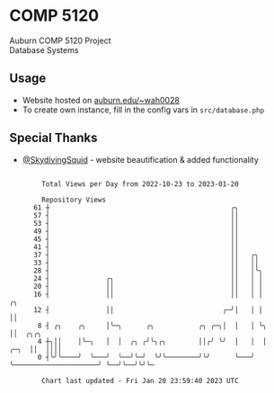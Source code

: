 # COMP 5120
Auburn COMP 5120 Project  
Database Systems

## Usage
- Website hosted on [auburn.edu/~wah0028](https://webhome.auburn.edu/~wah0028/)
- To create own instance, fill in the config vars in `src/database.php`

## Special Thanks
- [@SkydivingSquid](https://github.com/SkydivingSquid) - website beautification & added functionality

```

        Total Views per Day from 2022-10-23 to 2023-01-20

        Repository Views
      61 ┼                                             ╭╮
      57 ┤                                             ││
      53 ┤                                             ││
      49 ┤                                             ││
      45 ┤                                             ││
      41 ┤                                             ││
      37 ┤                                             ││   ╭╮
      33 ┤                                             ││   ││
      28 ┤                                             ││   │╰╮
      24 ┤              ╭╮                             ││   │ │
      20 ┤              ││                             ││   │ │
      16 ┤              ││                             ││   │ │                           ╭╮
      12 ┤              ││                           ╭─╯│   │ │                           ││
       8 ┤ ╭╮    ╭╮     │╰─╮      ╭╮           ╭╮ ╭─╮│  │   │ ╰╮                          ││  ╭╮╭╮
       4 ┼╮││    │╰─╮   │  │  ╭╮ ╭╯╰╮╭╮        ││╭╯ ╰╯  │   │  │                     ╭─╮  ││  ││││
       0 ┤╰╯╰────╯  ╰───╯  ╰──╯╰─╯  ╰╯╰────────╯╰╯      ╰───╯  ╰─────────────────────╯ ╰──╯╰──╯╰╯╰─

        Chart last updated - Fri Jan 20 23:59:40 2023 UTC
        
```
